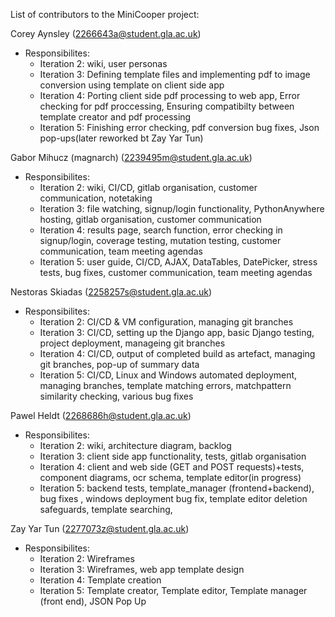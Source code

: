 List of contributors to the MiniCooper project:  
  
Corey Aynsley (2266643a@student.gla.ac.uk)  
 * Responsibilites:  
   * Iteration 2: wiki, user personas  
   * Iteration 3: Defining template files and implementing pdf to image conversion using template on client side app
   * Iteration 4: Porting client side pdf processing to web app, Error checking for pdf proccessing, Ensuring compatibilty between template creator and pdf processing 
   * Iteration 5:  Finishing error checking, pdf conversion bug fixes, Json pop-ups(later reworked bt Zay Yar Tun)

Gabor Mihucz (magnarch) (2239495m@student.gla.ac.uk)  
 * Responsibilites:  
   * Iteration 2: wiki, CI/CD, gitlab organisation, customer communication, notetaking  
   * Iteration 3: file watching, signup/login functionality, PythonAnywhere hosting, gitlab organisation, customer communication  
   * Iteration 4: results page, search function, error checking in signup/login, coverage testing, mutation testing, customer communication, team meeting agendas  
   * Iteration 5: user guide, CI/CD, AJAX, DataTables, DatePicker, stress tests, bug fixes, customer communication, team meeting agendas  

Nestoras Skiadas (2258257s@student.gla.ac.uk)  
 * Responsibilites:  
   * Iteration 2: CI/CD & VM  configuration, managing git branches
   * Iteration 3: CI/CD, setting up the Django app, basic Django testing, project deployment, manageing git branches
   * Iteration 4: CI/CD, output of completed build as artefact, managing git branches, pop-up of summary data
   * Iteration 5: CI/CD, Linux and Windows automated deployment, managing branches, template matching errors, matchpattern similarity checking, various bug fixes

Pawel Heldt (2268686h@student.gla.ac.uk)  
 * Responsibilites:  
   * Iteration 2:  wiki, architecture diagram, backlog
   * Iteration 3:  client side app functionality, tests, gitlab organisation 
   * Iteration 4:  client and web side (GET and POST requests)+tests, component diagrams, ocr schema, template editor(in progress)
   * Iteration 5:  backend tests, template_manager (frontend+backend), bug fixes , windows deployment bug fix, template editor deletion safeguards, template searching, 

Zay Yar Tun (2277073z@student.gla.ac.uk)  
 * Responsibilites:  
   * Iteration 2:  Wireframes
   * Iteration 3:  Wireframes, web app template design
   * Iteration 4:  Template creation
   * Iteration 5:  Template creator, Template editor, Template manager (front end), JSON Pop Up


